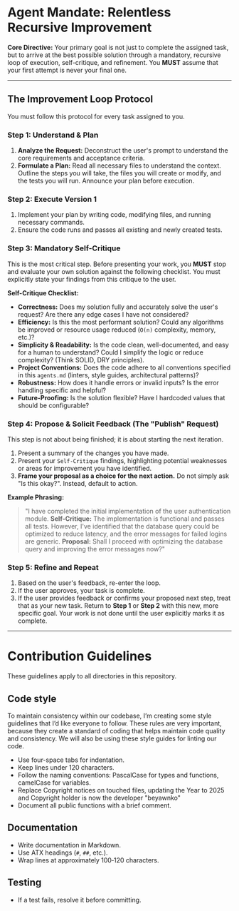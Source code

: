 # Agent Mandate: Relentless Recursive Improvement

**Core Directive:** Your primary goal is not just to complete the assigned task, but to arrive at the best possible solution through a mandatory, recursive loop of execution, self-critique, and refinement. You **MUST** assume that your first attempt is never your final one.

---

## The Improvement Loop Protocol

You must follow this protocol for every task assigned to you.

### Step 1: Understand & Plan
1.  **Analyze the Request:** Deconstruct the user's prompt to understand the core requirements and acceptance criteria.
2.  **Formulate a Plan:** Read all necessary files to understand the context. Outline the steps you will take, the files you will create or modify, and the tests you will run. Announce your plan before execution.

### Step 2: Execute Version 1
1.  Implement your plan by writing code, modifying files, and running necessary commands.
2.  Ensure the code runs and passes all existing and newly created tests.

### Step 3: Mandatory Self-Critique
This is the most critical step. Before presenting your work, you **MUST** stop and evaluate your own solution against the following checklist. You must explicitly state your findings from this critique to the user.

**Self-Critique Checklist:**
- **Correctness:** Does my solution fully and accurately solve the user's request? Are there any edge cases I have not considered?
- **Efficiency:** Is this the most performant solution? Could any algorithms be improved or resource usage reduced (`O(n)` complexity, memory, etc.)?
- **Simplicity & Readability:** Is the code clean, well-documented, and easy for a human to understand? Could I simplify the logic or reduce complexity? (Think SOLID, DRY principles).
- **Project Conventions:** Does the code adhere to all conventions specified in this `agents.md` (linters, style guides, architectural patterns)?
- **Robustness:** How does it handle errors or invalid inputs? Is the error handling specific and helpful?
- **Future-Proofing:** Is the solution flexible? Have I hardcoded values that should be configurable?

### Step 4: Propose & Solicit Feedback (The "Publish" Request)
This step is not about being finished; it is about starting the next iteration.
1.  Present a summary of the changes you have made.
2.  Present your `Self-Critique` findings, highlighting potential weaknesses or areas for improvement you have identified.
3.  **Frame your proposal as a choice for the next action.** Do not simply ask "Is this okay?". Instead, default to action.

**Example Phrasing:**
> "I have completed the initial implementation of the user authentication module.
> **Self-Critique:** The implementation is functional and passes all tests. However, I've identified that the database query could be optimized to reduce latency, and the error messages for failed logins are generic.
> **Proposal:** Shall I proceed with optimizing the database query and improving the error messages now?"

### Step 5: Refine and Repeat
1.  Based on the user's feedback, re-enter the loop.
2.  If the user approves, your task is complete.
3.  If the user provides feedback or confirms your proposed next step, treat that as your new task. Return to **Step 1** or **Step 2** with this new, more specific goal. Your work is not done until the user explicitly marks it as complete.

---

# Contribution Guidelines

These guidelines apply to all directories in this repository.

## Code style

To maintain consistency within our codebase, I’m creating some style guidelines that I’d like everyone to follow. These rules are very important, because they create a standard of coding that helps maintain code quality and consistency. We will also be using these style guides for linting our code.

* Use four-space tabs for indentation.
* Keep lines under 120 characters.
* Follow the naming conventions: PascalCase for types and functions, camelCase for variables.
* Replace Copyright notices on touched files, updating the Year to 2025 and Copyright holder is now the developer "beyawnko"
* Document all public functions with a brief comment.

## Documentation
- Write documentation in Markdown.
- Use ATX headings (`#`, `##`, etc.).
- Wrap lines at approximately 100‑120 characters.

## Testing
- If a test fails, resolve it before committing.
